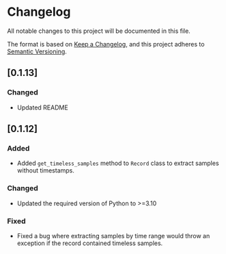 # Changelog

All notable changes to this project will be documented in this file.

The format is based on [Keep a Changelog](https://keepachangelog.com/en/1.1.0/),
and this project adheres to [Semantic Versioning](https://semver.org/spec/v2.0.0.html).

## [0.1.13]

### Changed

- Updated README

## [0.1.12]

### Added

- Added `get_timeless_samples` method to `Record` class to extract samples without timestamps.

### Changed

- Updated the required version of Python to >=3.10

### Fixed

- Fixed a bug where extracting samples by time range would throw an exception if the record contained timeless samples.
